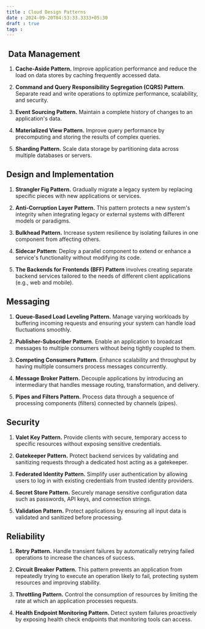 ```yaml
---
title : Cloud Design Patterns
date : 2024-09-20T04:53:33.3333+05:30
draft : true
tags : 
---
```


##  Data Management
1. **Cache-Aside Pattern.** Improve application performance and reduce the load on data stores by caching frequently accessed data.

2. **Command and Query Responsibility Segregation (CQRS) Pattern**. Separate read and write operations to optimize performance, scalability, and security.

3. **Event Sourcing Pattern.** Maintain a complete history of changes to an application's data.

4. **Materialized View Pattern.** Improve query performance by precomputing and storing the results of complex queries.

5. **Sharding Pattern.** Scale data storage by partitioning data across multiple databases or servers.

## Design and Implementation

1. **Strangler Fig Pattern.** Gradually migrate a legacy system by replacing specific pieces with new applications or services.

2. **Anti-Corruption Layer Pattern.** This pattern protects a new system's integrity when integrating legacy or external systems with different models or paradigms.

3. **Bulkhead Pattern.** Increase system resilience by isolating failures in one component from affecting others.

4. **Sidecar Pattern**: Deploy a parallel component to extend or enhance a service's functionality without modifying its code.

5. **The Backends for Frontends (BFF) Pattern** involves creating separate backend services tailored to the needs of different client applications (e.g., web and mobile).

## Messaging

1. **Queue-Based Load Leveling Pattern.** Manage varying workloads by buffering incoming requests and ensuring your system can handle load fluctuations smoothly.

2. **Publisher-Subscriber Pattern.** Enable an application to broadcast messages to multiple consumers without being tightly coupled to them.

3. **Competing Consumers Pattern.** Enhance scalability and throughput by having multiple consumers process messages concurrently.

4. **Message Broker Pattern.** Decouple applications by introducing an intermediary that handles message routing, transformation, and delivery.

5. **Pipes and Filters Pattern.** Process data through a sequence of processing components (filters) connected by channels (pipes).

## Security

1. **Valet Key Pattern.** Provide clients with secure, temporary access to specific resources without exposing sensitive credentials.

2. **Gatekeeper Pattern.** Protect backend services by validating and sanitizing requests through a dedicated host acting as a gatekeeper.

3. **Federated Identity Pattern.** Simplify user authentication by allowing users to log in with existing credentials from trusted identity providers.

4. **Secret Store Pattern.** Securely manage sensitive configuration data such as passwords, API keys, and connection strings.

5. **Validation Pattern.** Protect applications by ensuring all input data is validated and sanitized before processing.

## Reliability

1. **Retry Pattern.** Handle transient failures by automatically retrying failed operations to increase the chances of success.

2. **Circuit Breaker Pattern.** This pattern prevents an application from repeatedly trying to execute an operation likely to fail, protecting system resources and improving stability.

3. **Throttling Pattern.** Control the consumption of resources by limiting the rate at which an application processes requests.

4. **Health Endpoint Monitoring Pattern.** Detect system failures proactively by exposing health check endpoints that monitoring tools can access.